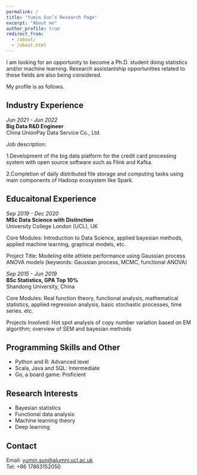 ```yaml
---
permalink: /
title: "Yumin Sun’s Research Page"
excerpt: "About me"
author_profile: true
redirect_from: 
  - /about/
  - /about.html
---
```


I am looking for an opportunity to become a Ph.D. student doing statistics and/or machine learning. Research assistantship opportunities related to these fields are also being considered.

My profile is as follows.

## Industry Experience

*Jun 2021 - Jun 2022*  
**Big Data R&D Engineer**  
China UnionPay Data Service Co., Ltd.

Job description:

1.Development of the big data platform for the credit card processing system with open source software such as Flink and Kafka.  

2.Completion of daily distributed file storage and computing tasks using main components of Hadoop ecosystem like Spark.

## Educaitonal Experience

*Sep 2019 - Dec 2020*  
**MSc Data Science with Distinction**  
University College London (UCL), UK  

Core Modules: Introduction to Data Science, applied bayesian methods, applied machine learning, graphical models, etc.

Project Title: Modeling elite athlete performance using Gaussian process ANOVA models (keywords: Gaussian process, MCMC, functional ANOVA)

*Sep 2015 - Jun 2019*  
**BSc Statistics, GPA Top 10%**  
Shandong University, China  

Core Modules: Real function theory, functional analysis, mathematical statistics, applied regression analysis, basic stochastic processes, time series. etc.

Projects Involved: Hot spot analysis of copy number variation based on EM algorithm; overview of SEM and bayesian methods

## Programming Skills and Other

- Python and R: Advanced level
- Scala, Java and SQL: Intermediate
- Go, a board game: Proficient

## Research Interests

- Bayesian statistics
- Functional data analysis
- Machine learning theory
- Deep learning

## Contact
Email: yumin.sun@alumni.ucl.ac.uk  
Tel: +86 17863152050
